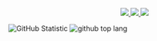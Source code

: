 
<p align="center">
  <a href="https://twitter.com/hafidzdev">
    <img src="https://img.shields.io/twitter/follow/asawgi?style=for-the-badge&label=%40hafidzdev&logo=twitter&logoColor=00AEFF&labelColor=black&color=7fff00">
  </a>
  <a href="https://www.linkedin.com/in/hafid-masruri17/">
    <img src="https://img.shields.io/badge/-hafidz%20masruri-blue?style=for-the-badge&logo=Linkedin&logoColor=00AEFF&labelColor=black&color=black">
  </a>
  <a href="mailto:do.crazy192@gmail.com">
    <img src="https://img.shields.io/badge/do.crazy192@gmail.com-0078D4?style=for-the-badge&logo=Microsoft-Outlook&logoColor=00AEFF&labelColor=black&color=black">
  </a>
</p>

![GitHub Statistic](https://github-readme-stats-eight-theta.vercel.app/api?username=hafidzdev&show_icons=true&theme=tokyonight&include_all_commits=true&count_private=true&hide_border=true)
![github top lang](https://github-readme-stats-eight-theta.vercel.app/api/top-langs/?username=hafidzdev&layout=compact&theme=tokyonight&langs_count=8&hide_border=true)
